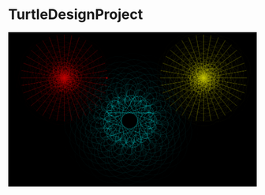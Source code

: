 # TurtleDesignProject
<img src ="https://github.com/ariannacc/TurtleDesignProject/blob/master/fireworks.PNG">
